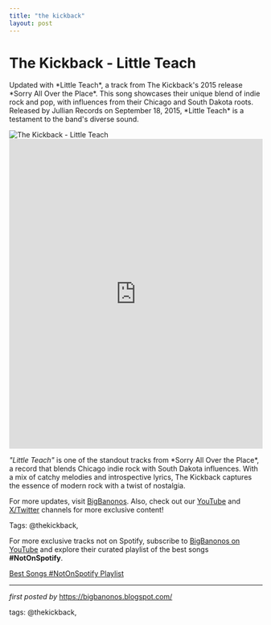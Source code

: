 ```yaml
---
title: "the kickback"
layout: post
---
```

<!-- Title of the Post -->
<h1 >The Kickback - Little Teach</h1> <!-- Introductory Text -->
<p >Updated with *Little Teach*, a track from The Kickback's 2015 release *Sorry All Over the Place*. This song showcases their unique blend of indie rock and pop, with influences from their Chicago and South Dakota roots. Released by Jullian Records on September 18, 2015, *Little Teach* is a testament to the band's diverse sound.</p> <!-- Featured Image -->
<div > <img src="https://cdn-images.dzcdn.net/images/cover/438b0981563685d212ba34422c9c11fe/0x1900-000000-80-0-0.jpg" alt="The Kickback - Little Teach" />
</div> <!-- YouTube Video Embed -->
<div > <iframe width="100%" height="617" src="https://www.youtube.com/embed/81ZJknnrWmM" title="Little Teach" frameborder="0" allow="accelerometer; autoplay; clipboard-write; encrypted-media; gyroscope; picture-in-picture; web-share" referrerpolicy="strict-origin-when-cross-origin" allowfullscreen></iframe>
</div> <!-- Song Information -->
<div > <p><em>"Little Teach"</em> is one of the standout tracks from *Sorry All Over the Place*, a record that blends Chicago indie rock with South Dakota influences. With a mix of catchy melodies and introspective lyrics, The Kickback captures the essence of modern rock with a twist of nostalgia.</p>
</div> <!-- Footer Links -->
<div > <p>For more updates, visit <a href="https://bigbanonos.blogspot.com/" target="_blank">BigBanonos</a>. Also, check out our <a href="https://www.youtube.com/@BigBanonos" target="_blank">YouTube</a> and <a href="https://x.com/bigbanonos" target="_blank">X/Twitter</a> channels for more exclusive content!</p>
</div> <!-- Tags -->
<p >Tags: @thekickback,</p>


<!--Subscribe and Playlist Links-->
<div>
    <p>For more exclusive tracks not on Spotify, subscribe to <a href="https://www.youtube.com/@BigBanonos" target="_blank">BigBanonos on YouTube</a> and explore their curated playlist of the best songs <strong>#NotOnSpotify</strong>.</p>
    <p><a href="https://www.youtube.com/playlist?list=PLtuNtuTatqI0kFahUCbtbfenC_ET5O_tr" target="_blank">Best Songs #NotOnSpotify Playlist<br /></a></p></div>

<hr />

<p><em>first posted by</em> <a href="https://bigbanonos.blogspot.com/" rel="noopener" target="_new">https://bigbanonos.blogspot.com/</a></p>

<p>tags: @thekickback,</p>
